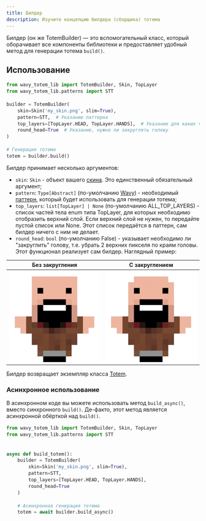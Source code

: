 ```yaml
---
title: Билдер
description: Изучите концепцию билдера (сборщика) тотема
---
```


Билдер (он же TotemBuilder) — это вспомогательный класс, который оборачивает все компоненты библиотеки и предоставляет
удобный метод для генерации тотема `build()`.

## Использование

```py
from wavy_totem_lib import TotemBuilder, Skin, TopLayer
from wavy_totem_lib.patterns import STT

builder = TotemBuilder(
    skin=Skin('my_skin.png', slim=True),
    pattern=STT,  # Указание паттерна
    top_layers=[TopLayer.HEAD, TopLayer.HANDS],  # Указание для каких частей тела отображать верхний слой 
    round_head=True  # Указание, нужно ли закруглять голову
)

# Генерация тотема
totem = builder.build()
```

Билдер принимает несколько аргументов:

* `skin`: `Skin` - объект вашего [скина](/ru/concepts/skin/). Это единственный обязательный аргумент;
* `pattern`: `Type[Abstract]` (по-умолчанию [Wavy](/ru/concepts/pattern/#wavy)) - необходимый [паттерн](/ru/concepts/pattern),
  который будет использовать для генерации тотема;
* `top_layers`: `list[TopLayer] | None` (по-умолчанию ALL_TOP_LAYERS) - список
  частей тела enum типа TopLayer, для которых необходимо отобразить верхний слой. Если верхний слой не
  нужен, то передайте пустой список или None. Этот список передаётся в паттерн, сам билдер ничего с ним не делает.
* `round_head`: `bool` (по-умолчанию False) - указывает необходимо ли "закруглить" голову, т.е. убрать 2 верхних пикселя
  по краям головы. Этот функционал реализует сам билдер. Наглядный пример:

| Без закругления                                                                           | С закруглением                                                                         |
|-------------------------------------------------------------------------------------------|----------------------------------------------------------------------------------------|
| ![Notch. Пример закругления головы.](../../../../assets/examples/builder/no-rounded.webp) | ![Notch. Пример закругления головы.](../../../../assets/examples/builder/rounded.webp) |

Билдер возвращает экземпляр класса [Totem](/ru/concepts/totem).

### Асинхронное использование

В асинхронном коде вы можете использовать метод `build_async()`, вместо синхронного `build()`.
Де-факто, этот метод является асинхронной обёрткой над `build()`.

```py
from wavy_totem_lib import TotemBuilder, Skin, TopLayer
from wavy_totem_lib.patterns import STT


async def build_totem():
    builder = TotemBuilder(
        skin=Skin('my_skin.png', slim=True),
        pattern=STT,
        top_layers=[TopLayer.HEAD, TopLayer.HANDS],
        round_head=True
    )

    # Асинхронная генерация тотема
    totem = await builder.build_async()
```
